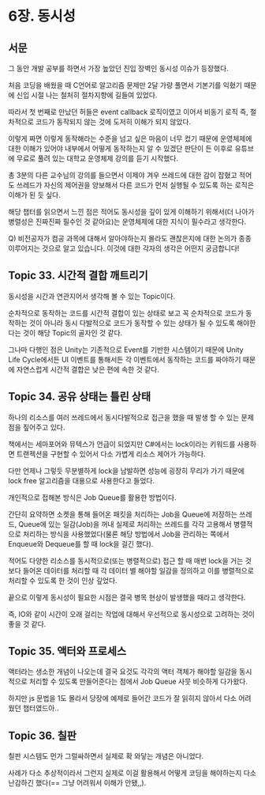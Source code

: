 # 6장. 동시성

## 서문

그 동안 개발 공부를 하면서 가장 높았던 진입 장벽인 동시성 이슈가 등장했다.

처음 코딩을 배웠을 때 C언어로 알고리즘 문제만 2달 가량 풀면서 기본기를 익혔기 때문에 신입 시절 나는 철처히 절차지향에 길들여 있었다. 

따라서 첫 번째로 만났던 허들은 event callback 로직이였고 이어서 비동기 로직 즉, 절차적으로 코드가 동작되지 않는 것에 도저히 이해가 되지 않았다. 

이렇게 짜면 이렇게 동작해라는 수준을 넘고 싶은 마음이 너무 컸기 때문에 운영체제에 대한 이해가 있어야 내부에서 어떻게 동작하는지 알 수 있겠단 판단이 든 이후로 유튜브에 무료로 풀려 있는 대학교 운영체제 강의를 듣기 시작했다. 

총 3분의 다른 교수님의 강의를 들으면서 이제야 겨우 쓰레드에 대한 감이 잡혔고 적어도 쓰레드가 자신의 제어권을 양보해서 다른 코드가 먼저 실행될 수 있도록 하는 로직은 이해가 된 듯 싶다.

해당 챕터를 읽으면서 느낀 점은 적어도 동시성을 깊이 있게 이해하기 위해서(더 나아가 병렬성은 진짜진짜 필수인 것 같아요)는 운영체제에 대한 지식이 필수라고 생각한다.

Q) 비전공자가 컴공 과목에 대해서 알아야하는지 몰라도 괜찮은지에 대한 논의가 종종 이루어지는 것으로 알고 있습니다. 이것에 대한 각자의 생각은 어떤지 궁금합니다!

## Topic 33. 시간적 결합 깨트리기

동시성을 시간과 연관지어서 생각해 볼 수 있는 Topic이다. 

순차적으로 동작하는 코드를 시간적 결합이 있는 상태로 보고 꼭 순차적으로 코드가 동작하는 것이 아니라 동시 다발적으로 코드가 동작할 수 있는 상태가 될 수 있도록 해야한다는 것이 해당 Topic의 골자인 것 같다.

그나마 다행인 점은 Unity는 기존적으로 Event를 기반한 시스템이기 때문에 Unity Life Cycle에서든 UI 이벤트를 통해서든 각 이벤트에서 동작하는 코드를 짜야하기 때문에 자연스럽게 시간적 결합은 낮은 편에 속한 것 같다.

## Topic 34. 공유 상태는 틀린 상태

하나의 리소스를 여러 쓰레드에서 동시다발적으로 접근을 했을 때 발생 할 수 있는 문제점을 짚어주고 있다. 

책에서는 세마포어와 뮤텍스가 언급이 되었지만 C#에서는 lock이라는 키워드를 사용하면 트랜젝션을 구현할 수 있어서 다소 가볍게 리소스 제어가 가능하다. 

다만 언제나 그렇듯 무분별하게 lock을 남발하면 성능에 굉장히 무리가 가기 때문에 lock free 알고리즘을 대용으로 사용한다고 들었다.

개인적으로 접해본 방식은 Job Queue를 활용한 방법이다. 

간단히 요약하면 소켓을 통해 들어온 패킷을 처리하는 Job을 Queue에 저장하는 쓰레드, Queue에 있는 일감(Job)을 꺼내 실제로 처리하는 쓰레드를 각각 고용해서 병렬적으로 처리하는 방식을 사용했었다(물론 해당 방법에서 Job을 관리하는 쪽에서 Enqueue와 Dequeue를 할 때 lock을 걸긴 했다).

적어도 다양한 리소스를 동시적으로(또는 병렬적으로) 접근 할 때 매번 lock을 거는 것보다 들어온 데이터를 처리할 때 각 데이터 별 해야할 일감을 정의하고 이를 병렬적으로 처리할 수 있도록 한 것이 인상 깊었다.

끝으로 이렇게 동시성이 필요한 시점은 결국 병목 현상이 발생했을 때라고 생각한다. 

즉, IO와 같이 시간이 오래 걸리는 작업에 대해서 우선적으로 동시성으로 고려하는 것이 좋을 것 같다.

## Topic 35. 액터와 프로세스

액터라는 생소한 개념이 나오는데 결국 요것도 각각의 액터 객체가 해야할 일감을 동시적으로 처리할 수 있도록 만들어준다는 점에서 Job Queue 사뭇 비슷하게 다가왔다.

하지만 js 문법을 1도 몰라서 당장에 예제로 들어간 코드가 잘 읽히지 않아서 다소 어려웠던 챕터였드아..

## Topic 36. 칠판

칠판 시스템도 먼가 그럴싸하면서 실제로 확 와닿는 개념은 아니었다.

사례가 다소 추상적이라서 그런지 실제로 이걸 활용해서 어떻게 코딩을 해야하는지 다소 난감하긴 했다(== 그냥 어려워서 이해가 안됐,,).